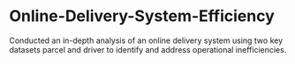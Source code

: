 # Online-Delivery-System-Efficiency
Conducted an in-depth analysis of an online delivery system using two key datasets parcel and driver to identify and address operational inefficiencies.
